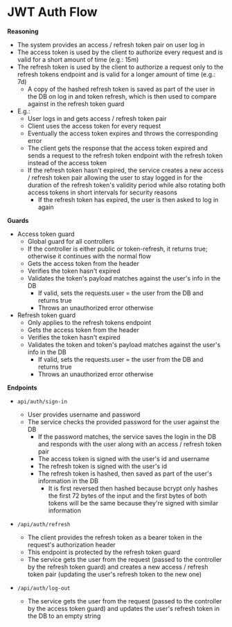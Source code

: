 # **JWT Auth Flow**

**Reasoning**

- The system provides an access / refresh token pair on user log in
- The access token is used by the client to authorize every request and is valid for a short amount
  of time (e.g.: 15m)
- The refresh token is used by the client to authorize a request only to the refresh tokens endpoint
  and is valid for a longer amount of time (e.g.: 7d)
  - A copy of the hashed refresh token is saved as part of the user in the DB on log in and token
    refresh, which is then used to compare against in the refresh token guard
- E.g.:
  - User logs in and gets access / refresh token pair
  - Client uses the access token for every request
  - Eventually the access token expires and throws the corresponding error
  - The client gets the response that the access token expired and sends a request to the refresh
    token endpoint with the refresh token instead of the access token
  - If the refresh token hasn't expired, the service creates a new access / refresh token pair
    allowing the user to stay logged in for the duration of the refresh token's validity period
    while also rotating both access tokens in short intervals for security reasons
    - If the refresh token has expired, the user is then asked to log in again

**Guards**

- Access token guard
  - Global guard for all controllers
  - If the controller is either public or token-refresh, it returns true; otherwise it continues
    with the normal flow
  - Gets the access token from the header
  - Verifies the token hasn't expired
  - Validates the token's payload matches against the user's info in the DB
    - If valid, sets the requests.user = the user from the DB and returns true
    - Throws an unauthorized error otherwise
- Refresh token guard
  - Only applies to the refresh tokens endpoint
  - Gets the access token from the header
  - Verifies the token hasn't expired
  - Validates the token and token's payload matches against the user's info in the DB
    - If valid, sets the requests.user = the user from the DB and returns true
    - Throws an unauthorized error otherwise

**Endpoints**

- `api/auth/sign-in`

  - User provides username and password
  - The service checks the provided password for the user against the DB
    - If the password matches, the service saves the login in the DB and responds with the user
      along with an access / refresh token pair
    - The access token is signed with the user's id and username
    - The refresh token is signed with the user's id
    - The refresh token is hashed, then saved as part of the user's information in the DB
      - It is first reversed then hashed because bcrypt only hashes the first 72 bytes of the input
        and the first bytes of both tokens will be the same because they're signed with similar
        information

- `/api/auth/refresh`

  - The client provides the refresh token as a bearer token in the request's authorization header
  - This endpoint is protected by the refresh token guard
  - The service gets the user from the request (passed to the controller by the refresh token guard)
    and creates a new access / refresh token pair (updating the user's refresh token to the new one)

- `/api/auth/log-out`

  - The service gets the user from the request (passed to the controller by the access token guard)
    and updates the user's refresh token in the DB to an empty string
